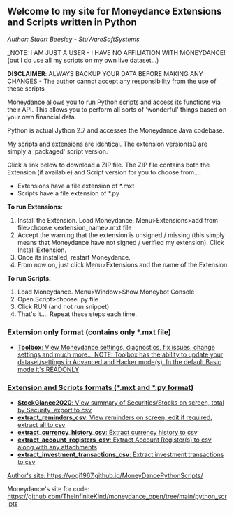 ## Welcome to my site for Moneydance Extensions and Scripts written in Python

_Author: Stuart Beesley - StuWareSoftSystems_

_NOTE: I AM JUST A USER - I HAVE NO AFFILIATION WITH MONEYDANCE! (but I do use all my scripts on my own live dataset...)

**DISCLAIMER**: ALWAYS BACKUP YOUR DATA BEFORE MAKING ANY CHANGES - The author cannot accept any responsibility from the use of these scripts

Moneydance allows you to run Python scripts and access its functions via their API.
This allows you to perform all sorts of 'wonderful' things based on your own financial data.

Python is actual Jython 2.7 and accesses the Moneydance Java codebase.

My scripts and extensions are identical. The extension version(s0 are simply a 'packaged' script version.

Click a link below to download a ZIP file. The ZIP file contains both the Extension (if available) and Script version for you to choose from....
- Extensions have a file extension of *.mxt
- Scripts have a file extension of *.py

**To run Extensions:**
1) Install the Extension. Load Moneydance, Menu>Extensions>add from file>choose <extension_name>.mxt file
2) Accept the warning that the extension is unsigned / missing (this simply means that Moneydance have not signed / verified my extension). Click Install Extension.
3) Once its installed, restart Moneydance.
4) From now on, just click Menu>Extensions and the name of the Extension

**To run Scripts:**
1) Load Moneydance. Menu>Window>Show Moneybot Console
2) Open Script>choose <scriptname>.py file
3) Click RUN (and not run snippet)
4) That's it.... Repeat these steps each time.

### Extension only format (contains only *.mxt file)
- <a href="../../raw/master/Toolbox.zip">**Toolbox**: View Moneydance settings, diagnostics, fix issues, change settings and much more...
NOTE: Toolbox has the ability to update your dataset/settings in Advanced and Hacker mode(s). In the default Basic mode it's READONLY

### Extension and Scripts formats (*.mxt and *.py format)
-  <a href="../../raw/master/StockGlance2020.zip">**StockGlance2020**: View summary of Securities/Stocks on screen, total by Security, export to csv 
-  <a href="../../raw/master/extract_reminders_csv.zip">**extract_reminders_csv**: View reminders on screen, edit if required, extract all to csv
-  <a href="../../raw/master/extract_currency_history_csv.zip">**extract_currency_history_csv**: Extract currency history to csv
-  <a href="../../raw/master/extract_account_registers_csv.zip">**extract_account_registers_csv**: Extract Account Register(s) to csv along with any attachments
-  <a href="../../raw/master/extract_investment_transactions_csv.zip">**extract_investment_transactions_csv**: Extract investment transactions to csv

Author's site: https://yogi1967.github.io/MoneyDancePythonScripts/

Moneydance's site for code: https://github.com/TheInfiniteKind/moneydance_open/tree/main/python_scripts
